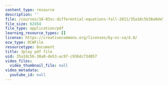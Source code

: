```yaml
---
content_type: resource
description: ''
file: /courses/18-03sc-differential-equations-fall-2011/35a18c5b38a0de53ac97c936dc73d057_tVzaX9u6YAE.pdf
file_size: 62454
file_type: application/pdf
learning_resource_types: []
license: https://creativecommons.org/licenses/by-nc-sa/4.0/
ocw_type: OCWFile
resourcetype: Document
title: 3play pdf file
uid: 35a18c5b-38a0-de53-ac97-c936dc73d057
video_files:
  video_thumbnail_file: null
video_metadata:
  youtube_id: null
---
```

